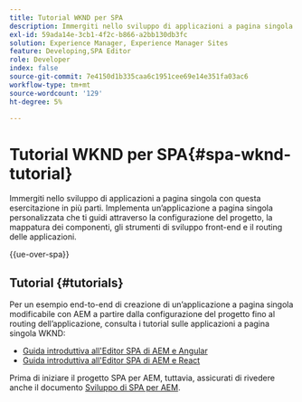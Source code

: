 ```yaml
---
title: Tutorial WKND per SPA
description: Immergiti nello sviluppo di applicazioni a pagina singola con questa esercitazione in più parti. Implementa un’applicazione a pagina singola personalizzata che ti guidi attraverso la configurazione del progetto, la mappatura dei componenti, gli strumenti di sviluppo front-end e il routing delle applicazioni.
exl-id: 59ada14e-3cb1-4f2c-b866-a2bb130db3fc
solution: Experience Manager, Experience Manager Sites
feature: Developing,SPA Editor
role: Developer
index: false
source-git-commit: 7e4150d1b335caa6c1951cee69e14e351fa03ac6
workflow-type: tm+mt
source-wordcount: '129'
ht-degree: 5%

---
```



# Tutorial WKND per SPA{#spa-wknd-tutorial}

Immergiti nello sviluppo di applicazioni a pagina singola con questa esercitazione in più parti. Implementa un’applicazione a pagina singola personalizzata che ti guidi attraverso la configurazione del progetto, la mappatura dei componenti, gli strumenti di sviluppo front-end e il routing delle applicazioni.

{{ue-over-spa}}

## Tutorial {#tutorials}

Per un esempio end-to-end di creazione di un’applicazione a pagina singola modificabile con AEM a partire dalla configurazione del progetto fino al routing dell’applicazione, consulta i tutorial sulle applicazioni a pagina singola WKND:

* [Guida introduttiva all&#39;Editor SPA di AEM e Angular](https://experienceleague.adobe.com/it/docs/experience-manager-learn/getting-started-with-aem-headless/spa-editor/angular/overview)
* [Guida introduttiva all&#39;Editor SPA di AEM e React](https://experienceleague.adobe.com/it/docs/experience-manager-learn/getting-started-with-aem-headless/spa-editor/how-to/react-core-components-v2)

Prima di iniziare il progetto SPA per AEM, tuttavia, assicurati di rivedere anche il documento [Sviluppo di SPA per AEM](/help/sites-developing/spa-architecture.md).
